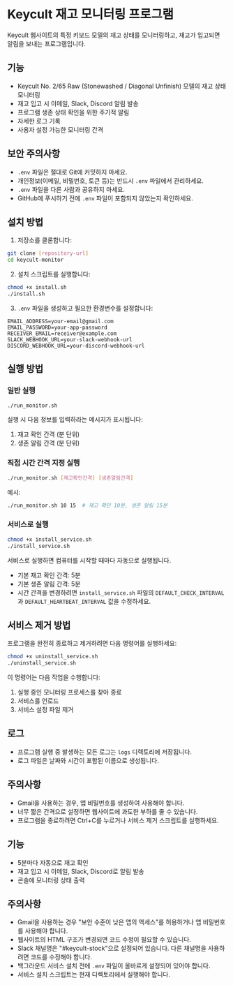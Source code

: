# Keycult 재고 모니터링 프로그램

Keycult 웹사이트의 특정 키보드 모델의 재고 상태를 모니터링하고, 재고가 입고되면 알림을 보내는 프로그램입니다.

## 기능

- Keycult No. 2/65 Raw (Stonewashed / Diagonal Unfinish) 모델의 재고 상태 모니터링
- 재고 입고 시 이메일, Slack, Discord 알림 발송
- 프로그램 생존 상태 확인을 위한 주기적 알림
- 자세한 로그 기록
- 사용자 설정 가능한 모니터링 간격

## 보안 주의사항

- `.env` 파일은 절대로 Git에 커밋하지 마세요.
- 개인정보(이메일, 비밀번호, 토큰 등)는 반드시 `.env` 파일에서 관리하세요.
- `.env` 파일을 다른 사람과 공유하지 마세요.
- GitHub에 푸시하기 전에 `.env` 파일이 포함되지 않았는지 확인하세요.

## 설치 방법

1. 저장소를 클론합니다:
```bash
git clone [repository-url]
cd keycult-monitor
```

2. 설치 스크립트를 실행합니다:
```bash
chmod +x install.sh
./install.sh
```

3. `.env` 파일을 생성하고 필요한 환경변수를 설정합니다:
```env
EMAIL_ADDRESS=your-email@gmail.com
EMAIL_PASSWORD=your-app-password
RECEIVER_EMAIL=receiver@example.com
SLACK_WEBHOOK_URL=your-slack-webhook-url
DISCORD_WEBHOOK_URL=your-discord-webhook-url
```

## 실행 방법

### 일반 실행
```bash
./run_monitor.sh
```

실행 시 다음 정보를 입력하라는 메시지가 표시됩니다:
1. 재고 확인 간격 (분 단위)
2. 생존 알림 간격 (분 단위)

### 직접 시간 간격 지정 실행
```bash
./run_monitor.sh [재고확인간격] [생존알림간격]
```
예시:
```bash
./run_monitor.sh 10 15  # 재고 확인 10분, 생존 알림 15분
```

### 서비스로 실행
```bash
chmod +x install_service.sh
./install_service.sh
```

서비스로 실행하면 컴퓨터를 시작할 때마다 자동으로 실행됩니다.
- 기본 재고 확인 간격: 5분
- 기본 생존 알림 간격: 5분
- 시간 간격을 변경하려면 `install_service.sh` 파일의 `DEFAULT_CHECK_INTERVAL`과 `DEFAULT_HEARTBEAT_INTERVAL` 값을 수정하세요.

## 서비스 제거 방법

프로그램을 완전히 종료하고 제거하려면 다음 명령어를 실행하세요:
```bash
chmod +x uninstall_service.sh
./uninstall_service.sh
```

이 명령어는 다음 작업을 수행합니다:
1. 실행 중인 모니터링 프로세스를 찾아 종료
2. 서비스를 언로드
3. 서비스 설정 파일 제거

## 로그

- 프로그램 실행 중 발생하는 모든 로그는 `logs` 디렉토리에 저장됩니다.
- 로그 파일은 날짜와 시간이 포함된 이름으로 생성됩니다.

## 주의사항

- Gmail을 사용하는 경우, 앱 비밀번호를 생성하여 사용해야 합니다.
- 너무 짧은 간격으로 설정하면 웹사이트에 과도한 부하를 줄 수 있습니다.
- 프로그램을 종료하려면 Ctrl+C를 누르거나 서비스 제거 스크립트를 실행하세요.

## 기능

- 5분마다 자동으로 재고 확인
- 재고 입고 시 이메일, Slack, Discord로 알림 발송
- 콘솔에 모니터링 상태 출력

## 주의사항

- Gmail을 사용하는 경우 "보안 수준이 낮은 앱의 액세스"를 허용하거나 앱 비밀번호를 사용해야 합니다.
- 웹사이트의 HTML 구조가 변경되면 코드 수정이 필요할 수 있습니다.
- Slack 채널명은 "#keycult-stock"으로 설정되어 있습니다. 다른 채널명을 사용하려면 코드를 수정해야 합니다.
- 백그라운드 서비스 설치 전에 `.env` 파일이 올바르게 설정되어 있어야 합니다.
- 서비스 설치 스크립트는 현재 디렉토리에서 실행해야 합니다. 